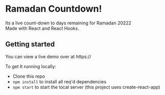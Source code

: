 # Ramadan Countdown!
 Its a live count-down to days remaining for Ramadan 20222  
Made with React and React Hooks.

## Getting started

You can view a live demo over at https://

To get It running locally:

- Clone this repo
- `npm install` to install all req'd dependencies
- `npm start` to start the local server (this project uses create-react-app)
